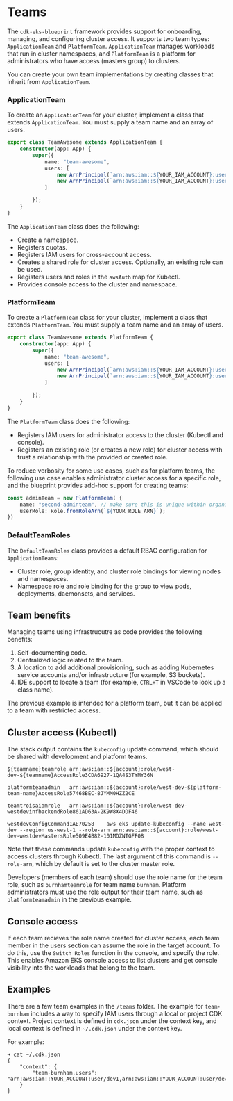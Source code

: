 # Teams

The `cdk-eks-blueprint` framework provides support for onboarding, managing, and configuring cluster access. It supports two team types: `ApplicationTeam` and `PlatformTeam`. `ApplicationTeam` manages workloads that run in cluster namespaces, and `PlatformTeam` is a platform for administrators who have access (masters group) to clusters.

You can create your own team implementations by creating classes that inherit from `ApplicationTeam`.

### ApplicationTeam 

To create an `ApplicationTeam` for your cluster, implement a class that extends `ApplicationTeam`. You must supply a team name and an array of users.  

```typescript
export class TeamAwesome extends ApplicationTeam {
    constructor(app: App) {
        super({
            name: "team-awesome",
            users: [
                new ArnPrincipal(`arn:aws:iam::${YOUR_IAM_ACCOUNT}:user/user1`),  
                new ArnPrincipal(`arn:aws:iam::${YOUR_IAM_ACCOUNT}:user/user2`)
            ]

        });
    }
}
```

The `ApplicationTeam` class does the following:

- Create a namespace.
- Registers quotas.
- Registers IAM users for cross-account access.
- Creates a shared role for cluster access. Optionally, an existing role can be used.
- Registers users and roles in the `awsAuth` map for Kubectl.
- Provides console access to the cluster and namespace.

### PlatformTeam 

To create a `PlatformTeam` class for your cluster, implement a class that extends `PlatformTeam`. You must supply a team name and an array of users.  

```typescript
export class TeamAwesome extends PlatformTeam {
    constructor(app: App) {
        super({
            name: "team-awesome",
            users: [
                new ArnPrincipal(`arn:aws:iam::${YOUR_IAM_ACCOUNT}:user/user1`),  
                new ArnPrincipal(`arn:aws:iam::${YOUR_IAM_ACCOUNT}:user/user2`)
            ]

        });
    }
}
```
The `PlatformTeam` class does the following:

 - Registers IAM users for administrator access to the cluster (Kubectl and console).
 - Registers an existing role (or creates a new role) for cluster access with trust a relationship with the provided or created role.
 
To reduce verbosity for some use cases, such as for platform teams, the following use case enables administrator cluster access for a specific role, and the blueprint provides add-hoc support for creating teams:

```typescript
const adminTeam = new PlatformTeam( {
    name: "second-adminteam", // make sure this is unique within organization
    userRole: Role.fromRoleArn(`${YOUR_ROLE_ARN}`);
})
```

### DefaultTeamRoles 

The `DefaultTeamRoles` class provides a default RBAC configuration for `ApplicationTeams`:

 - Cluster role, group identity, and cluster role bindings for viewing nodes and namespaces.
 - Namespace role and role binding for the group to view pods, deployments, daemonsets, and services.

## Team benefits 

Managing teams using infrastrucutre as code provides the following benefits:

1. Self-documenting code.
2. Centralized logic related to the team.
3. A location to add additional provisioning, such as adding Kubernetes service accounts and/or infrastructure (for example, S3 buckets).
4. IDE support to locate a team (for example, `CTRL+T` in VSCode to look up a class name).

The previous example is intended for a platform team, but it can be applied to a team with restricted access. 

## Cluster access (Kubectl)

The stack output contains the `kubeconfig` update command, which should be shared with development and platform teams.

```
${teamname}teamrole	arn:aws:iam::${account}:role/west-dev-${teamname}AccessRole3CDA6927-1QA4S3TYMY36N

platformteamadmin	arn:aws:iam::${account}:role/west-dev-${platform-team-name}AccessRole57468BEC-8JYMM0HZZ2CE	

teamtroisaiamrole	arn:aws:iam::${account}:role/west-dev-westdevinfbackendRole861AD63A-2K9W8X4DDF46

westdevConfigCommand1AE70258	aws eks update-kubeconfig --name west-dev --region us-west-1 --role-arn arn:aws:iam::${account}:role/west-dev-westdevMastersRole509E4B82-101MDZNTGFF08
```

Note that these commands update `kubeconfig` with the proper context to access clusters through Kubectl. The last argument of this command is `--role-arn`, which by default is set to the cluster master role. 

Developers (members of each team) should use the role name for the team role, such as `burnhamteamrole` for team name `burnham`. 
Platform administrators must use the role output for their team name, such as `platformteamadmin` in the previous example.

## Console access

If each team recieves the role name created for cluster access, each team member in the users section can assume the role in the target account. To do this, use the `Switch Roles` function in the console, and specify the role. This enables Amazon EKS console access to list clusters and get console visibility into the workloads that belong to the team. 

## Examples

There are a few team examples in the `/teams` folder. The example for `team-burnham` includes a way to specify IAM users through a local or project CDK context. Project context is defined in `cdk.json` under the context key, and local context is defined in `~/.cdk.json` under the context key. 

For example:

```
➜ cat ~/.cdk.json 
{
    "context": {
        "team-burnham.users": "arn:aws:iam::YOUR_ACCOUNT:user/dev1,arn:aws:iam::YOUR_ACCOUNT:user/dev2"
    }
}
```